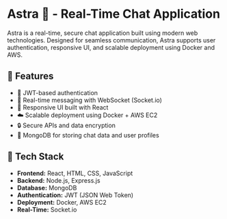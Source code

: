 # Astra 🚀 - Real-Time Chat Application
 
Astra is a real-time, secure chat application built using modern web technologies. Designed for seamless communication, Astra supports user authentication, responsive UI, and scalable deployment using Docker and AWS. 
  
## 🌟 Features
   
- 🔐 JWT-based authentication 
- 💬 Real-time messaging with WebSocket (Socket.io)
- 🎨 Responsive UI built with React 
- ☁️ Scalable deployment using Docker + AWS EC2 
- 🔒 Secure APIs and data encryption
- 🧩 MongoDB for storing chat data and user profiles

## 🚀 Tech Stack

- **Frontend:** React, HTML, CSS, JavaScript
- **Backend:** Node.js, Express.js
- **Database:** MongoDB
- **Authentication:** JWT (JSON Web Token)
- **Deployment:** Docker, AWS EC2
- **Real-Time:** Socket.io


